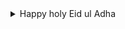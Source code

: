 <details>
  <summary>Happy holy Eid ul Adha</summary>
  
  ```
  Card
  ```
  ![Card](eidII.jpg)

  ```
  Welcome to the introducing landscape of Rashadul Islam ross!
  ```

<details>
        <summary> [ C ] Greeting</summary>

  ```
  English v0.01:
  ```
   > Dear or beloved, at the time of the Holy festival, my warmest greetings to you. Healthy lifestyles, healthy relationships, being safe with others, ethical thinking and altruistic practices will help guide you on your journey. To you at home and abroad, and to all of your loved ones and closest ones, Eid ul Adha Mubarak! #Eid_II #Shared_value #Festival

  ```
  Bengla v0.01:
  ```

   > প্রিয় বা শ্রদ্ধেয়, পবিত্র উত্সবের সময়ে আপনাকে আমার উষ্ণ শুভেচ্ছা। স্বাস্থ্যকর জীবনধারা, স্বাস্থ্যকর সম্পর্ক, অন্যদের নিরাপদ রাখতে নিরাপদ থাকা, মানসম্মত চিন্তাধারা এবং আর্থ-সামাজিক চাকায় অবদান আপনাকে আপনার পথে সাহায্য করুক। দেশে ও বিদেশে আপনাকে, আপনার নিকটতম এবং প্রিয়তম সকলকে ঈদুল আযহা মোবারক! #ঈদ_II #শেয়ার্ড_ভ্যালু #উৎসব

  ```
  French v0.01 :
  ```

   > Cher ou bien-aimé, à l'époque de la Semaine sainte, mes salutations les plus chaleureuses à vous. Des modes de vie sains, des relations saines, la sécurité avec les autres, la pensée éthique et les pratiques altruistes vous guideront dans votre voyage. A vous au pays et à l'étranger, et à tous vos proches et les plus proches, une bonne période de une bonne période de Semaine sainte! #Eid_II #Valeur partagée #Festival


</details>

<details>
    <summary> [ D ] Portrait>

  ```
  Image of mine
  ```
   ![rashadul](ross.jpg)

</details>

<details>
   <summary> [ E ] How to reach me?</summary>

  ```
  Current
  ```

   | Title      | Address |  Type |
   | :---        |    :----:   |          ---: |
   | Webex      | Gmail: rashadul.cse       | Video call   |
   | Postbox      | Outlook: itsme.rashadul       | Email   |
   | SMS/Pager  | +HH0 AHDA GO ROSS        |  Love to read this      |
   | Cell  | +HH0 AGA DAA HCIE        |  5AM to 11PM EDT      |
   | Venue  | BE.7376062, HI.2598786        |  Come with your friends & family|

</details>

```
Thank you!
```
</details>
